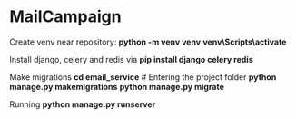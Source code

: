 # MailCampaign
Create venv near repository:
**python -m venv venv**
**venv\Scripts\activate**

Install django, celery and redis via
**pip install django celery redis**

Make migrations
**cd email_service** # Entering the project folder
**python manage.py makemigrations**
**python manage.py migrate**

Running
**python manage.py runserver**
